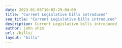 ```yaml
---
date: 2023-01-05T10:02:29-04:00
title: "Current Legislative bills introduced"
seo_title: "Current Legislative bills introduced"
description: Current Legislative bills introduced
author: john shim
url: /bills/
layout: "bills" 
---
```


